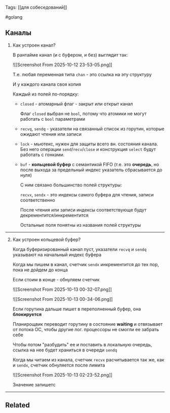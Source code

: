 Tags: [[для собеседований]]

#golang 



## Каналы



1. Как устроен канал?

	В рантайме канал (и с буфером, и без) выглядит так:
	
	![[Screenshot From 2025-10-12 23-53-05.png]]
	
	Т.е. любая переменная типа `chan` - это ссылка на эту структуру
	
	И у каждого канала своя копия
	
	
	
	Каждый из полей по-порядку: 
	
	- `closed` - атомарный флаг - закрыт или открыт канал
	  
		Флаг `closed` выбран не `bool`, потому что атомики не могут работать с `bool` параметрами
	
	
	- `recvq`, `sendq` - указатели на связанный список из горутин, которые ожидают чтения или записи
	
	
	- `lock` - мьютекс, нужен для защиты всего вн. состояния канала. Без него операции `send`/`recv`/`close` и конструкция `select` будут работать с гонками.
	
	
	- `buf` - **кольцевой буфер** с семантикой FIFO (т.е. это **очередь**, но после выхода за предельный индекс указатель сбрасывается до нуля)
	  
	  
		С ним связано большинство полей структуры:
		
		`recvx`, `sendx` - это индексы самого буфера для чтения, записи соответственно
		
		После чтения или записи индексы соответствующе будут декрементится/инкрементится
		
		Остальные поля понятны из названия полей структуры


---


2. Как устроен кольцевой буфер?

	Когда буферизированный канал пуст, указатели `recvq` и `sendq` указывают на начальный индекс буфера
	
	
	
	Когда мы пишем в канал, счетчик `sendx` инкрементится до тех пор, пока не дойдем до конца
	
	Если стоим в конце - обнуляем счетчик
	
	![[Screenshot From 2025-10-13 00-32-07.png]]
	
	![[Screenshot From 2025-10-13 00-34-06.png]]
	
	
	Если горутина дальше пишет в переполненный буфер, она **блокируется**
	
	Планирощвик переводит горутину в состояние **waiting** и отвязывает от потока ОС, чтобы другие лог. процессоры не смогли ее забрать себе
	
	Чтобы потом "разбудить" ее и поставить в локальную очередь, ссылка на нее будет храниться в очереди `sendq`
	
	
	
	Когда мы читаем из канала, счетчик `recvx` расчитывается так же, как и `sendx`, счетчик обнуляется после лимита
	
	![[Screenshot From 2025-10-13 02-23-52.png]]
	
	Значение запишетс
	


---


## Related


